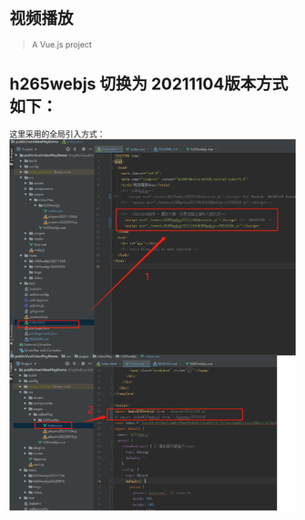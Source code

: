 # 视频播放

> A Vue.js project

# h265webjs 切换为 20211104版本方式如下：
这里采用的全局引入方式：
![图片alt- h265webjs 切换为 20211104版本方式](./static/imgs/h265webjs.png)

